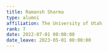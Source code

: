 ```yaml
---
title: Ramansh Sharma
type: alumni
affiliation: The University of Utah
rank: 7
date: 2022-07-01 00:00:00
date_leave: 2023-05-01 00:00:00
---
```

